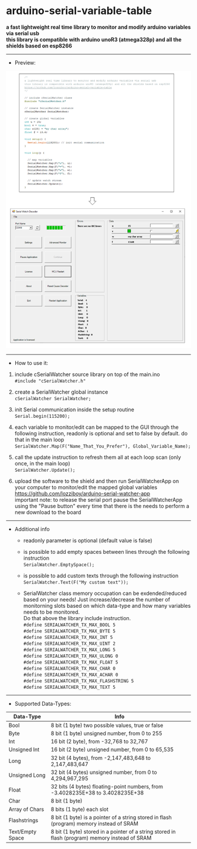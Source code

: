# arduino-serial-variable-table
**a fast lightweight real time library to monitor and modify arduino variables via serial usb  
this library is compatible with arduino unoR3 (atmega328p) and all the shields based on esp8266**
      
___
* Preview:  

![Example](https://github.com/lozziboy/arduino-serial-variable-table/blob/main/docs/Example1.PNG)  

___
* How to use it:

 1. include cSerialWatcher source library on top of the main.ino  
     `#include "cSerialWatcher.h"`
      
 2. create a SerialWatcher global instance  
     `cSerialWatcher SerialWatcher;`

 3. init Serial communication inside the setup routine  
     `Serial.begin(115200);`
     
 4. each variable to monitor/edit can be mapped to the GUI through the following instruction, readonly is optional and set to false by default. do that in the main loop  
	   `SerialWatcher.Map(F("Name_That_You_Prefer"), Global_Variable_Name);`
       
 5. call the update instruction to refresh them all at each loop scan (only once, in the main loop)  
	   `SerialWatcher.Update();`

 6. upload the software to the shield and then run SerialWatcherApp on your computer to monitor/edit the mapped global variables  
    https://github.com/lozziboy/arduino-serial-watcher-app    
    important note: to release the serial port pause the SerialWatcherApp using the "Pause button" every time that there is the needs to perform a new download to the board 
        
      
___
* Additional info
	   
   * readonly parameter is optional (default value is false)
	   
   * is possible to add empty spaces between lines through the following instruction  
        `SerialWatcher.EmptySpace();`

   * is possible to add custom texts through the following instruction  
        `SerialWatcher.Text(F("My custom text"));`

   * SerialWatcher class memory occupation can be exdended/reduced based on your needs!
      Just increase/decrease the number of monitorning slots based on which data-type and how many variables needs to be monitored.  
      Do that above the library include instruction.  
      `#define SERIALWATCHER_TX_MAX_BOOL 5`  
      `#define SERIALWATCHER_TX_MAX_BYTE 5`  
      `#define SERIALWATCHER_TX_MAX_INT 5`  
      `#define SERIALWATCHER_TX_MAX_UINT 2`  
      `#define SERIALWATCHER_TX_MAX_LONG 5`  
      `#define SERIALWATCHER_TX_MAX_ULONG 0`  
      `#define SERIALWATCHER_TX_MAX_FLOAT 5`  
      `#define SERIALWATCHER_TX_MAX_CHAR 0`  
      `#define SERIALWATCHER_TX_MAX_ACHAR 0`  
      `#define SERIALWATCHER_TX_MAX_FLASHSTRING 5`  
      `#define SERIALWATCHER_TX_MAX_TEXT 5`  
      
___
* Supported Data-Types:

Data-Type | Info
------------ | -------------
Bool | 8 bit (1 byte) two possible values, true or false
Byte | 8 bit (1 byte) unsigned number, from 0 to 255          
Int | 16 bit (2 byte), from -32,768 to 32,767
Unsigned Int | 16 bit (2 byte) unsigned number, from 0 to 65,535
Long | 32 bit (4 bytes), from -2,147,483,648 to 2,147,483,647
Unsigned Long | 32 bit (4 bytes) unsigned number, from 0 to 4,294,967,295
Float | 32 bits (4 bytes) floating-point numbers, from -3.4028235E+38 to 3.4028235E+38
Char  | 8 bit (1 byte)
Array of Chars | 8 bits (1 byte) each slot
Flashstrings | 8 bit (1 byte) is a pointer of a string stored in flash (program) memory instead of SRAM
Text/Empty Space | 8 bit (1 byte) stored in a pointer of a string stored in flash (program) memory instead of SRAM  
      

